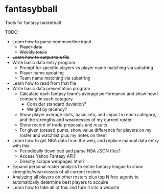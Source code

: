 # fantasybball
Tools for fantasy basketball

TODO:
- ~~Learn how to parse commandline input~~
  - ~~Player data~~
  - ~~Weekly totals~~
- ~~Learn how to output to a file~~
- Write basic data entry program
  - Prompt for specific players vs player name matching via substring
  - Player name updating
  - Team name matching via substring
- Learn how to read from that file
- Write basic data presentation program
  - Calculate each fantasy team's average performance and show how I compare in each category
    - Consider standard deviation?
    - Weight by recency?
  - Show player average stats, basic info, and impact in each category, and the strengths and weaknesses of my current roster
  - Show record of trade proposals and results
  - For given (preset) punts, show value difference for players on my roster and watchlist plus my notes on them
- Learn how to get NBA data from the web, and replace manual data entry with this
  - Periodically download and parse NBA JSON files?
  - Access Yahoo Fantasy API?
  - Directly scrape webpages html?
- Expand personal roster analysis to entire fantasy league to show strengths/weaknesses of all current rosters
- Analyzing all players on other rosters plus top N free agents to automatically determine best players to acquire
- Learn how to take all of this and turn it into a website
